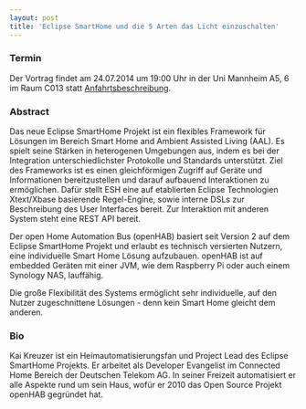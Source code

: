 ```yaml
---
layout: post
title: 'Eclipse SmartHome und die 5 Arten das Licht einzuschalten'
---
```


### Termin

Der Vortrag findet am 24.07.2014 um 19:00 Uhr in der Uni Mannheim A5, 6 im Raum C013 statt [Anfahrtsbeschreibung](/getting-there).

### Abstract

Das neue Eclipse SmartHome Projekt ist ein flexibles Framework für Lösungen im Bereich Smart Home and Ambient Assisted Living (AAL). Es spielt seine Stärken in heterogenen Umgebungen aus, indem es bei der Integration unterschiedlichster Protokolle und Standards unterstützt. Ziel des Frameworks ist es einen gleichförmigen Zugriff auf Geräte und Informationen bereitzustellen und darauf aufbauend Interaktionen zu ermöglichen. Dafür stellt ESH eine auf etablierten Eclipse Technologien Xtext/Xbase basierende Regel-Engine, sowie interne DSLs zur Beschreibung des User Interfaces bereit. Zur Interaktion mit anderen System steht eine REST API bereit.

Der open Home Automation Bus (openHAB) basiert seit Version 2 auf dem Eclipse SmartHome Projekt und erlaubt es technisch versierten Nutzern, eine individuelle Smart Home Lösung aufzubauen. openHAB ist auf embedded Geräten mit einer JVM, wie dem Raspberry Pi oder auch einem Synology NAS, lauffähig.

Die große Flexibilität des Systems ermöglicht sehr individuelle, auf den Nutzer zugeschnittene Lösungen - denn kein Smart Home gleicht dem anderen.

### Bio

Kai Kreuzer ist ein Heimautomatisierungsfan und Project Lead des Eclipse SmartHome Projekts. Er arbeitet als Developer Evangelist im Connected Home Bereich der Deutschen Telekom AG. In seiner Freizeit automatisiert er alle Aspekte rund um sein Haus, wofür er 2010 das Open Source Projekt openHAB gegründet hat.
